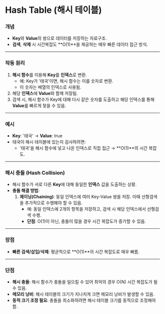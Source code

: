 # **Hash Table (해시 테이블)**

### **개념**
- **Key**와 **Value**의 쌍으로 데이터를 저장하는 자료구조.
- **검색**, **삭제** 시 시간복잡도 **O(1)**을 제공하는 매우 빠른 데이터 접근 방식.

---

### **작동 원리**
1. **해시 함수**를 이용해 **Key**를 **인덱스**로 변환.
    - 예: Key가 '태국'이면, 해시 함수는 이를 숫자로 변환.
    - 이 숫자는 배열의 인덱스로 사용됨.
2. 해당 **인덱스**에 **Value**와 함께 저장됨.
3. 검색 시, 해시 함수가 Key에 대해 다시 같은 숫자를 도출하고 해당 인덱스를 통해 **Value**를 빠르게 찾을 수 있음.

---

### **예시**
- **Key**: '태국' → **Value**: true
- 태국이 해시 테이블에 있는지 검사하려면:
    - '태국'을 해시 함수에 넣고 나온 인덱스로 직접 접근 → **O(1)**의 시간 복잡도.

---

### **해시 충돌 (Hash Collision)**
- 해시 함수가 서로 다른 **Key**에 대해 동일한 **인덱스** 값을 도출하는 상황.
- **충돌 해결 방법**:
    1. **체이닝(Chaining)**: 동일 인덱스에 여러 Key-Value 쌍을 저장. 이때 선형검색을 추가적으로 수행해야 할 수 있음.
        - 예: 동일 인덱스에 2개의 항목을 저장하고, 검색 시 해당 인덱스에서 선형검색 수행.
        - **단점**: O(1)이 아닌, 충돌이 많을 경우 시간 복잡도가 증가할 수 있음.

---

### **장점**
- **빠른 검색/삽입/삭제**: 평균적으로 **O(1)**의 시간 복잡도로 매우 빠름.

---

### **단점**
- **해시 충돌**: 해시 함수가 충돌을 일으킬 수 있어 최악의 경우 O(N) 시간 복잡도가 될 수 있음.
- **메모리 낭비**: 해시 테이블의 크기가 지나치게 크면 메모리 낭비가 발생할 수 있음.
- **동적 크기 조정 필요**: 충돌을 최소화하려면 해시 테이블 크기를 동적으로 조정해야 함.
